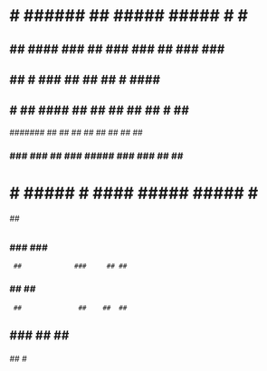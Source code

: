 #     #   ######  ##         #####   #####    #   #    ######
##   ##  ####     ###       ## ###  ###  ##  ### ###  ####
##   ##   #       ###      ##       ##   ##   # ####   #
## # ##   ####     ##      ##       ##   ##  ## # ##   ####
#######   ##       ##      ##       ##   ##  ##   ##   ##
### ###   ###      ## ###  #####    ### ###  ##   ##   ###
 #   #     #####   # ####   #####    #####         #    #####
 
 
 ######               ##        #
### ###             ###      ####
     ##             ###     ## ##
   ###               ##    ##  ##
     ##              ##    ##  ##
##  ###     ##       ##    #######
######      ##        #        ##
